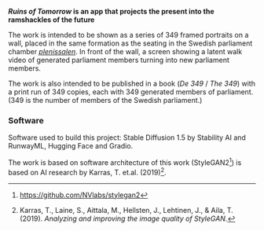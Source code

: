 
<script
	type="module"
	src="https://gradio.s3-us-west-2.amazonaws.com/3.12.0/gradio.js"
></script>

<gradio-app src="https://machinesarenotpeople-ruinsoftomorrow.hf.space"></gradio-app>

**_Ruins of Tomorrow_ is an app that projects the present into the ramshackles of the future**

The work is intended to be shown as a series of 349 framed portraits on a wall, placed in the same formation as the seating in the Swedish parliament chamber [*plenissalen*](https://www.riksdagen.se/sv/sa-funkar-riksdagen/arbetet-i-riksdagen/vad-ar-vad-i-kammaren/). In front of the wall, a screen showing a latent walk video of generated parliament members turning into new parliament members.

The work is also intended to be published in a book (*De 349* / *The 349*) with a print run of 349 copies, each with 349 generated members of parliament. (349 is the number of members of the Swedish parliament.)

### Software

Software used to build this project: Stable Diffusion 1.5 by Stability AI and RunwayML, Hugging Face and Gradio.

The work is based on software architecture of this work (StyleGAN2[^1]) is based on AI research by Karras, T. et.al. (2019)[^2].

[^1]: https://github.com/NVlabs/stylegan2
[^2]: Karras, T., Laine, S., Aittala, M., Hellsten, J., Lehtinen, J., & Aila, T. (2019). *Analyzing and improving the image quality of StyleGAN.*
